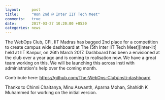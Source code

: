 ```yaml
---
layout:     post
title:      "Won 2nd @ Inter IIT Tech Meet"
comments:   true
date:       2017-03-27 10:20:00 +0530
categories: news
---
```


The WebOps Club, CFI, IIT Madras has bagged 2nd place for a competition to create campus wide dashboard at The [5th Inter IIT Tech Meet][inter-iit] held at IIT Kanpur, on 26th March 2017.
Dashboard has been a envisioned at the club over a year ago and is coming to realisation now. We have a great team working on this. We will be launching this across insti with administration's help over the coming month.

Contribute here: https://github.com/The-WebOps-Club/insti-dashboard

Thanks to Chinni Chaitanya, Minu Aswanth, Aparna Mohan, Shahidh K Muhammed for working on the initial version.
